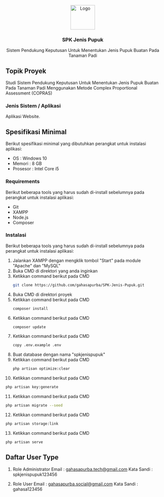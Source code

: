 <a name="readme-top"></a>
<br />
<div align="center">
  <a href="#">
    <img src="images/logo.png" alt="Logo" width="80" height="80">
  </a>

  <h3 align="center">SPK Jenis Pupuk</h3>

  <p align="center">
    Sistem Pendukung Keputusan Untuk Menentukan Jenis Pupuk Buatan Pada Tanaman Padi
  </p>
</div>

## Topik Proyek

Studi Sistem Pendukung Keputusan Untuk Menentukan Jenis Pupuk Buatan Pada Tanaman Padi Menggunakan Metode Complex Proportional Assessment (COPRAS)

### Jenis Sistem / Aplikasi

Aplikasi Website.

## Spesifikasi Minimal

Berikut spesifikasi minimal yang dibutuhkan perangkat untuk instalasi aplikasi:
* OS : Windows 10
* Memori : 8 GB
* Prosesor : Intel Core i5

### Requirements

Berikut beberapa tools yang harus sudah di-install sebelumnya pada perangkat untuk instalasi aplikasi:
* Git
* XAMPP
* Node.js
* Composer

### Instalasi

Berikut beberapa tools yang harus sudah di-install sebelumnya pada perangkat untuk instalasi aplikasi:

1. Jalankan XAMPP dengan mengklik tombol "Start" pada module "Apache" dan "MySQL"
2. Buka CMD di direktori yang anda inginkan
3. Ketikkan command berikut pada CMD
   ```sh
   git clone https://github.com/gahasapurba/SPK-Jenis-Pupuk.git
   ```
4. Buka CMD di direktori proyek
5. Ketikkan command berikut pada CMD
   ```sh
   composer install
   ```
6. Ketikkan command berikut pada CMD
   ```sh
   composer update
   ```
7. Ketikkan command berikut pada CMD
   ```sh
   copy .env.example .env
   ```
8. Buat database dengan nama "spkjenispupuk"
9. Ketikkan command berikut pada CMD
   ```sh
   php artisan optimize:clear
   ```
10. Ketikkan command berikut pada CMD
   ```sh
   php artisan key:generate
   ```
11. Ketikkan command berikut pada CMD
   ```sh
   php artisan migrate --seed
   ```
12. Ketikkan command berikut pada CMD
   ```sh
   php artisan storage:link
   ```
13. Ketikkan command berikut pada CMD
   ```sh
   php artisan serve
   ```

## Daftar User Type

1. Role Administrator
   Email : gahasapurba.tech@gmail.com
   Kata Sandi : spkjenispupuk123456

2. Role User
   Email : gahasapurba.social@gmail.com
   Kata Sandi : gahasa123456
